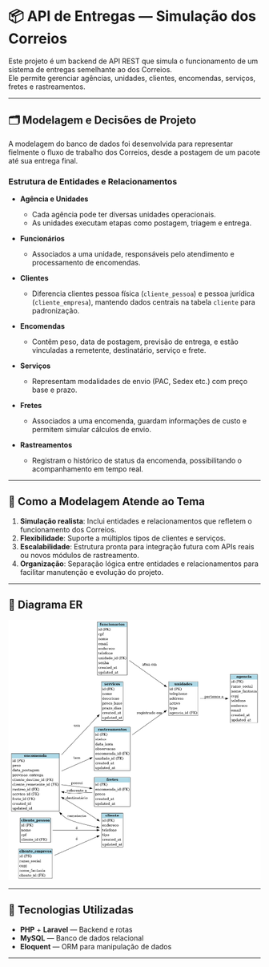 # 📦 API de Entregas — Simulação dos Correios

Este projeto é um backend de API REST que simula o funcionamento de um sistema de entregas semelhante ao dos Correios.  
Ele permite gerenciar agências, unidades, clientes, encomendas, serviços, fretes e rastreamentos.

---

## 🗂 Modelagem e Decisões de Projeto

A modelagem do banco de dados foi desenvolvida para representar fielmente o fluxo de trabalho dos Correios, desde a postagem de um pacote até sua entrega final.

### Estrutura de Entidades e Relacionamentos

- **Agência e Unidades**
  - Cada agência pode ter diversas unidades operacionais.
  - As unidades executam etapas como postagem, triagem e entrega.

- **Funcionários**
  - Associados a uma unidade, responsáveis pelo atendimento e processamento de encomendas.

- **Clientes**
  - Diferencia clientes pessoa física (`cliente_pessoa`) e pessoa jurídica (`cliente_empresa`), mantendo dados centrais na tabela `cliente` para padronização.

- **Encomendas**
  - Contêm peso, data de postagem, previsão de entrega, e estão vinculadas a remetente, destinatário, serviço e frete.

- **Serviços**
  - Representam modalidades de envio (PAC, Sedex etc.) com preço base e prazo.

- **Fretes**
  - Associados a uma encomenda, guardam informações de custo e permitem simular cálculos de envio.

- **Rastreamentos**
  - Registram o histórico de status da encomenda, possibilitando o acompanhamento em tempo real.

---

## 🎯 Como a Modelagem Atende ao Tema

1. **Simulação realista**: Inclui entidades e relacionamentos que refletem o funcionamento dos Correios.
2. **Flexibilidade**: Suporte a múltiplos tipos de clientes e serviços.
3. **Escalabilidade**: Estrutura pronta para integração futura com APIs reais ou novos módulos de rastreamento.
4. **Organização**: Separação lógica entre entidades e relacionamentos para facilitar manutenção e evolução do projeto.

---

## 📌 Diagrama ER

![Diagrama ER](docs/diagrama_api_correios.png)

---

## 🚀 Tecnologias Utilizadas

- **PHP** + **Laravel** — Backend e rotas
- **MySQL** — Banco de dados relacional
- **Eloquent** — ORM para manipulação de dados
---
